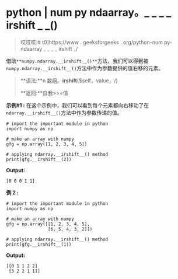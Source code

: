# python | num py ndaarray。_ _ _ _ irshift _ _()

> 哎哎哎:# t0]https://www . geeksforgeeks . org/python-num py-ndaarray _ _ _ _ irshift _/

借助`**numpy.ndarray.__irshift__()**`方法，我们可以得到被`numpy.ndarray.__irshift__()`方法中作为参数提供的值右移的元素。

> **语法:**n 数组。__irshift__($self，value，/)
> 
> **返回:**自我>>=值

**示例#1 :**
在这个示例中，我们可以看到每个元素都向右移动了在`ndarray.__irshift__()`方法中作为参数传递的值。

```
# import the important module in python
import numpy as np

# make an array with numpy
gfg = np.array([1, 2, 3, 4, 5])

# applying ndarray.__irshift__() method
print(gfg.__irshift__(2))
```

**Output:**

```
[0 0 0 1 1]

```

**例 2 :**

```
# import the important module in python
import numpy as np

# make an array with numpy
gfg = np.array([[1, 2, 3, 4, 5],
                [6, 5, 4, 3, 2]])

# applying ndarray.__irshift__() method
print(gfg.__irshift__(1))
```

**Output:**

```
[[0 1 1 2 2]
 [3 2 2 1 1]]

```